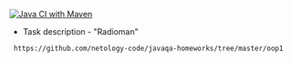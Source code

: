 [![Java CI with Maven](https://github.com/ValeriaBorisova/Radioman-New/actions/workflows/maven.yml/badge.svg)](https://github.com/ValeriaBorisova/Radioman-New/actions/workflows/maven.yml)

* Task description - "Radioman"

``` https://github.com/netology-code/javaqa-homeworks/tree/master/oop1```
